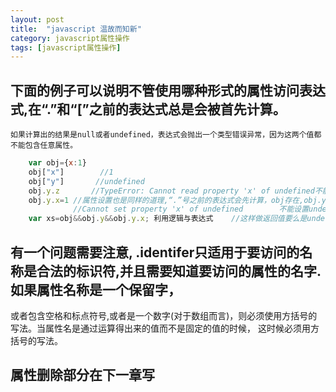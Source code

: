 ```yaml
---
layout: post
title:  "javascript 温故而知新"
category: javascript属性操作
tags: [javascript属性操作]
---
```

## 下面的例子可以说明不管使用哪种形式的属性访问表达式,在“.”和“[”之前的表达式总是会被首先计算。
	如果计算出的结果是null或者undefined，表达式会抛出一个类型错误异常，因为这两个值都不能包含任意属性。
```javascript
	var obj={x:1}
	obj["x"]        //1
	obj["y"]       //undefined 
	obj.y.z       //TypeError: Cannot read property 'x' of undefined不能设置undefined的x属性，这说明了obj.y是undefined.
    obj.y.x=1 //属性设置也是同样的道理,“.”号之前的表达式会先计算，obj存在,obj.y是undefined，obj.y.x=1就会抛出错误。
			  //Cannot set property 'x' of undefined        不能设置undefined的x属性,说明先查询obj.y，返回结果是undefined.
	var xs=obj&&obj.y&&obj.y.x;	利用逻辑与表达式	//这样做返回值要么是undefined要么是obj.y.x的值;	  		

```
## 有一个问题需要注意, .identifer只适用于要访问的名称是合法的标识符,并且需要知道要访问的属性的名字. 如果属性名称是一个保留字，
或者包含空格和标点符号,或者是一个数字(对于数组而言)，则必须使用方括号的写法。当属性名是通过运算得出来的值而不是固定的值的时候，
这时候必须用方括号的写法。

## 属性删除部分在下一章写       		
	

	



		


	






